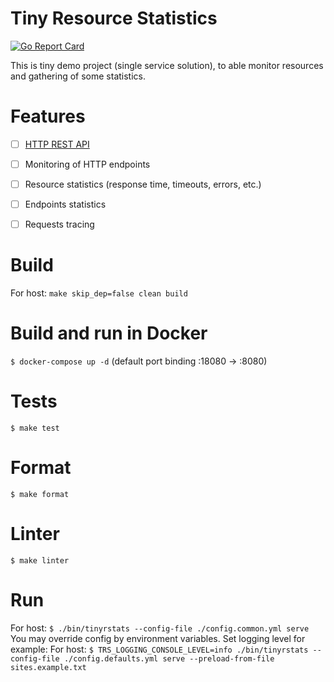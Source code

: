 Tiny Resource Statistics
=========================
[![Go Report Card](https://goreportcard.com/badge/github.com/alekns/tinyrstats)](https://goreportcard.com/report/github.com/alekns/tinyrstats)

This is tiny demo project (single service solution), to able monitor resources and gathering of some statistics.


Features
=============

- [ ] [HTTP REST API](https://github.com/alekns/tinyrstats/blob/master/http-api.apib)
- [ ] Monitoring of HTTP endpoints
- [ ] Resource statistics (response time, timeouts, errors, etc.)
- [ ] Endpoints statistics
- [ ] Requests tracing


Build
======

For host: `make skip_dep=false clean build`


Build and run in Docker
========================

`$ docker-compose up -d` (default port binding :18080 -> :8080)


Tests
=======

`$ make test`


Format
========

`$ make format`


Linter
========

`$ make linter`


Run
========

For host: `$ ./bin/tinyrstats --config-file ./config.common.yml serve`
You may override config by environment variables. Set logging level for example:
For host: `$ TRS_LOGGING_CONSOLE_LEVEL=info ./bin/tinyrstats --config-file ./config.defaults.yml serve --preload-from-file sites.example.txt`
